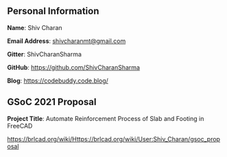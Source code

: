 ## Personal Information

**Name**: Shiv Charan

**Email Address**: shivcharanmt@gmail.com

**Gitter**: ShivCharanSharma

**GitHub**: <https://github.com/ShivCharanSharma>

**Blog**: <https://codebuddy.code.blog/>

## GSoC 2021 Proposal

**Project Title**: Automate Reinforcement Process of Slab and Footing in
FreeCAD

<https://brlcad.org/wiki/Https://brlcad.org/wiki/User:Shiv_Charan/gsoc_proposal>